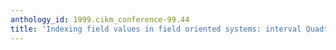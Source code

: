 ```yaml
---
anthology_id: 1999.cikm_conference-99.44
title: 'Indexing field values in field oriented systems: interval Quadtree'
---
```

